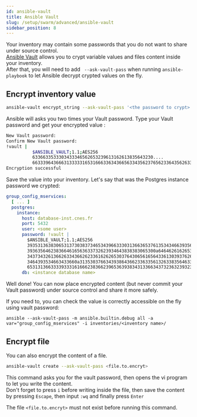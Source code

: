 ```yaml
---
id: ansible-vault
title: Ansible Vault
slug: /setup/swarm/advanced/ansible-vault
sidebar_position: 8
---
```


Your inventory may contain some passwords that you do not want to share under source control.  
[Ansible Vault](https://docs.ansible.com/ansible/latest/user_guide/vault.html) allows you to crypt variable values and
files content inside your inventory.  
After that, you will need to add ` --ask-vault-pass` when running `ansible-playbook` to let Ansible decrypt crypted
values on the fly.

## Encrypt inventory value

```bash
ansible-vault encrypt_string --ask-vault-pass '<the password to crypt>'
```

Ansible will asks you two times your Vault password. Type your Vault password and get your encrypted value :

```bash
New Vault password: 
Confirm New Vault password:
!vault |
          $ANSIBLE_VAULT;1.1;AES256
          6336633533303433346562653239613162613835643230....
          66333964366631333331653166633634366563343562376562336435626330303663
Encryption successful
```

Save the value into your inventory. Let's say that was the Postgres instance password we crypted:

```yaml
group_config_mservices:
  [ ... ]
  postgres:
    instance:
      host: database-inst.cnes.fr
      port: 5432
      user: <some user>
      password: !vault |
        $ANSIBLE_VAULT;1.1;AES256
        39353136383065313730383734653439663330313663653761353434663935653033373833333830
        3936356462383664616563633732623934643838383065300a646462616265316232623336376336
        34373432613662633436626233616262653037643065616564336130393762653037343032396532
        3464393534663433660a313530376634393864366233633561326338356463366532396566636361
        65313136633339333161666238366239653639383431336634373236323932313036
      db: <instance database name>
```

Well done! You can now place encrypted content (but never commit your Vault password) under source control and share it
more safely.

If you need to, you can check the value is correctly accessible on the fly using vault password:

```
ansible --ask-vault-pass -m ansible.builtin.debug all -a var="group_config_mservices" -i inventories/<inventory name>/
```

## Encrypt file

You can also encrypt the content of a file.

```bash
ansible-vault create --ask-vault-pass <file.to.encryt>
```

This command asks you for the vault password, then opens the vi program to let you write the content.  
Don't forget to press `i` before writing inside the file, then save the content by pressing `Escape`, then input `:wq`
and finally press `Enter`

The file `<file.to.encryt>` must not exist before running this command.
